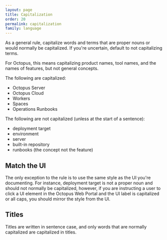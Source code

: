 ```yaml
---
layout: page
title: Capitalization
order: 20
permalink: capitalization
family: language
---
```


As a general rule, capitalize words and terms that are proper nouns or would normally be capitalized. If you're uncertain, default to not capitalizing terms.

For Octopus, this means capitalizing product names, tool names, and the names of features, but not general concepts.

The following are capitalized:

- Octopus Server
- Octopus Cloud
- Workers
- Spaces
- Operations Runbooks

The following are not capitalized (unless at the start of a sentence):

- deployment target
- environment 
- server
- built-in repository
- runbooks (the concept not the feature)

## Match the UI

The only exception to the rule is to use the same style as the UI you're documenting. For instance, deployment target is not a proper noun and should not normally be capitalized, however, if you are instructing a user to click a UI element in the Octopus Web Portal and the UI label is capitalized or all caps, you should mirror the style from the UI.

## Titles

Titles are written in sentence case, and only words that are normally capitalized are capitalized in titles.

